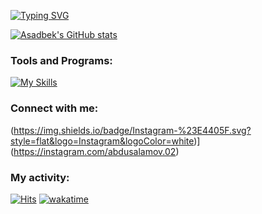 
[![Typing SVG](https://readme-typing-svg.herokuapp.com?font=Fira+Code&size=30&duration=3000&pause=&color=FFF&center=true&vCenter=true&width=435&lines=Hey+There+👋;My+name+is+Asadbek!;I'm+backend+developer)](https://github.com/asadbek02)

[![Asadbek's GitHub stats](https://github-readme-stats.vercel.app/api?username=khamdullaevuz&count_private=true&show_icons=true&hide_border=true&theme=radical&bg_color=00000000)](https://github.com/asadbek02)

### Tools and Programs:
  <p align="left">

[![My Skills](https://skillicons.dev/icons?i=php,laravel,vue,vite,mysql,postgresql,nginx,linux,bash,redis,docker,aws,git,github,gitlab,githubactions,html,css,js,jquery,bootstrap,wordpress,vscode,postman,md,vim,regex,selenium)](https://github.com/asadbek02)
  </p>
  
### Connect with me:
(https://img.shields.io/badge/Instagram-%23E4405F.svg?style=flat&logo=Instagram&logoColor=white)](https://instagram.com/abdusalamov.02)

### My activity:
[![Hits](https://hits.sh/github.com/khamdullaevuz.svg)](https://hits.sh/github.com/khamdullaevuz/)
[![wakatime](https://wakatime.com/badge/user/000c077a-1c2c-49e3-a8de-257586c33f00.svg?sytle=flat)](https://wakatime.com/@000c077a-1c2c-49e3-a8de-257586c33f00)

